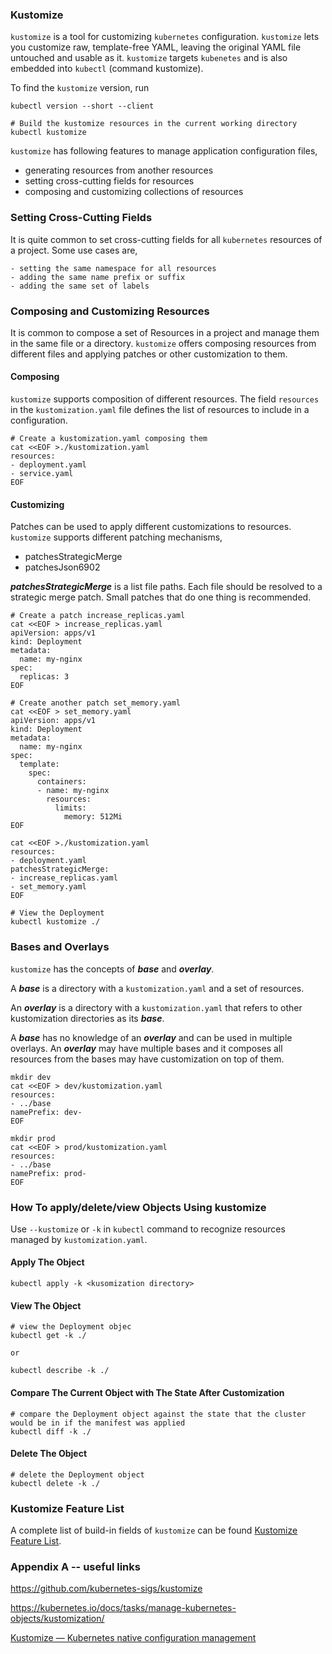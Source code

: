 ### Kustomize

`kustomize` is a tool for customizing `kubernetes` configuration. `kustomize` lets you customize raw, template-free YAML,
leaving the original YAML file untouched and usable as it. `kustomize` targets `kubenetes` and is also embedded 
into `kubectl` (command kustomize).

To find the `kustomize` version, run 
```
kubectl version --short --client
```

```
# Build the kustomize resources in the current working directory
kubectl kustomize
```

`kustomize` has following features to manage application configuration files,
- generating resources from another resources
- setting cross-cutting fields for resources
- composing and customizing collections of resources

### Setting Cross-Cutting Fields
It is quite common to set cross-cutting fields for all `kubernetes` resources of a project. Some use cases are,
```
- setting the same namespace for all resources
- adding the same name prefix or suffix
- adding the same set of labels
```

### Composing and Customizing Resources
It is common to compose a set of Resources in a project and manage them in the same file or a directory. `kustomize` offers
composing resources from different files and applying patches or other customization to them.

#### Composing
`kustomize` supports composition of different resources. The field `resources` in the `kustomization.yaml` file defines
the list of resources to include in a configuration.
```
# Create a kustomization.yaml composing them
cat <<EOF >./kustomization.yaml
resources:
- deployment.yaml
- service.yaml
EOF
```

#### Customizing
Patches can be used to apply different customizations to resources. `kustomize` supports different patching mechanisms,
- patchesStrategicMerge
- patchesJson6902

___patchesStrategicMerge___ is a list file paths. Each file should be resolved to a strategic merge patch. Small patches
that do one thing is recommended.
```
# Create a patch increase_replicas.yaml
cat <<EOF > increase_replicas.yaml
apiVersion: apps/v1
kind: Deployment
metadata:
  name: my-nginx
spec:
  replicas: 3
EOF

# Create another patch set_memory.yaml
cat <<EOF > set_memory.yaml
apiVersion: apps/v1
kind: Deployment
metadata:
  name: my-nginx
spec:
  template:
    spec:
      containers:
      - name: my-nginx
        resources:
          limits:
            memory: 512Mi
EOF

cat <<EOF >./kustomization.yaml
resources:
- deployment.yaml
patchesStrategicMerge:
- increase_replicas.yaml
- set_memory.yaml
EOF
```

```
# View the Deployment
kubectl kustomize ./
```

### Bases and Overlays
`kustomize` has the concepts of ___base___ and ___overlay___.

A ___base___ is a directory with a `kustomization.yaml` and a set of resources.

An ___overlay___ is a directory with a `kustomization.yaml` that refers to other kustomization directories as its ___base___.

A ___base___ has no knowledge of an ___overlay___ and can be used in multiple overlays. An ___overlay___ may have 
multiple bases and it composes all resources from the bases may have customization on top of them.

```
mkdir dev
cat <<EOF > dev/kustomization.yaml
resources:
- ../base
namePrefix: dev-
EOF

mkdir prod
cat <<EOF > prod/kustomization.yaml
resources:
- ../base
namePrefix: prod-
EOF
```

### How To apply/delete/view Objects Using kustomize
Use `--kustomize` or `-k` in `kubectl` command to recognize resources managed by `kustomization.yaml`.


#### Apply The Object
```
kubectl apply -k <kusomization directory>
```

#### View The Object
```
# view the Deployment objec
kubectl get -k ./

or

kubectl describe -k ./
```

#### Compare The Current Object with The State After Customization
```
# compare the Deployment object against the state that the cluster would be in if the manifest was applied
kubectl diff -k ./
```

#### Delete The Object
```
# delete the Deployment object
kubectl delete -k ./
```
### Kustomize Feature List
A complete list of build-in fields of `kustomize` can be found [Kustomize Feature List](https://kubernetes.io/docs/tasks/manage-kubernetes-objects/kustomization/#kustomize-feature-list). 

### Appendix A -- useful links
https://github.com/kubernetes-sigs/kustomize

https://kubernetes.io/docs/tasks/manage-kubernetes-objects/kustomization/

[Kustomize — Kubernetes native configuration management](https://subbaramireddyk.medium.com/kustomize-kubernetes-native-configuration-management-f51630d29ac0)